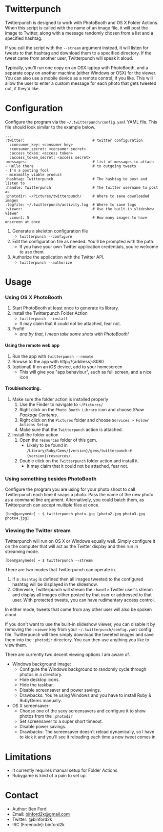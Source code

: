 Twitterpunch
===============

Twitterpunch is designed to work with PhotoBooth and OS X Folder Actions.
When this script is called with the name of an image file, it will post the
image to Twitter, along with a message randomly chosen from a list and a
specified hashtag.

If you call the script with the `--stream` argument instead, it will listen
for tweets to that hashtag and download them to a specified directory. If
the tweet came from another user, Twitterpunch will speak it aloud.

Typically, you'll run one copy on an OSX laptop with PhotoBooth, and a separate
copy on another machine (either Windows or OSX) for the viewer. You can also use
a mobile device as a remote control, if you like. This will allow the user to
enter a custom message for each photo that gets tweeted out, if they'd like.


Configuration
===========

Configure the program via the `~/.twitterpunch/config.yaml` YAML file. This file
should look similar to the example below.

    ---
    :twitter:                               # twitter configuration
      :consumer_key: <consumer key>
      :consumer_secret: <consumer secret>
      :access_token: <access token>
      :access_token_secret: <access secret>
    :messages:                              # list of messages to attach
    - Hello there                           # to outgoing tweets
    - I'm a posting fool
    - minimally viable product
    :hashtag: Twitterpunch                  # The hashtag to post and listen to
    :handle: Twitterpunch                   # The twitter username to post as
    :photodir: ~/Pictures/twitterpunch/     # Where to save downloaded images
    :logfile: ~/.twitterpunch/activity.log  # Where to save logs
    :viewer:                                # Use the built-in slideshow viewer
      :count: 5                             # How many images to have onscreen at once

1. Generate a skeleton configuration file
    * `twitterpunch --configure`
1. Edit the configuration file as needed. You'll be prompted with the path.
    * If you have your own Twitter application credentials, you're welcome to use them.
1. Authorize the application with the Twitter API.
    * `twitterpunch --authorize`


Usage 
==========

### Using OS X PhotoBooth

1. Start PhotoBooth at least once to generate its library.
1. Install the Twitterpunch Folder Action
    * `twitterpunch --install`
    * It may claim that it could not be attached, fear not.
1. Profit!
    * _and by that, I mean take some shots with PhotoBooth!_

#### Using the remote web app

1. Run the app with `twitterpunch --remote`
1. Browse to the app with http://{address}:8080
1. [optional] If on an iOS device, add to your homescreen
    * This will give you "app behaviour", such as full screen, and a nice icon

#### Troubleshooting.

1. Make sure the folder action is installed properly
    1. Use the Finder to navigate to `~/Pictures/`
    1. Right click on the `Photo Booth Library` icon and choose _Show Package Contents_.
    1. Right click on the `Pictures` folder and choose `Services > Folder Actions Setup`
    1. Make sure that the `Twitterpunch` action is attached.
1. Install the folder action
    1. Open the `resources` folder of this gem.
        * Likely to be found in `/Library/Ruby/Gems/{version}/gems/twitterpunch-#{version}/resources/`.
    1. Double click on the `Twitterpunch` folder action and install it.
        * It may claim that it could not be attached, fear not.


### Using something besides PhotoBooth

Configure the program you are using for your photo shoot to call Twitterpunch
each time it snaps a photo. Pass the name of the new photo as a command line
argument.  Alternatively, you could batch them, as Twitterpunch can accept
multiple files at once.

    [ben@ganymede] ~ $ twitterpunch photo.jpg [photo2.jpg photo3.jpg photo4.jpg]


### Viewing the Twitter stream

Twitterpunch will run on OS X or Windows equally well. Simply configure it on the
computer that will act as the Twitter display and then run in streaming mode.

    [ben@ganymede] ~ $ twitterpunch --stream

There are two modes that Twitterpunch can operate in.

1. If a `:hashtag` is defined then all images tweeted to the configured hashtag
   will be displayed in the slideshow.
1. Otherwise, Twitterpunch will stream the `:handle` Twitter user's stream and
   display all images either posted by that user or addressed to that user. With
   protected tweets, you can have rudimentary access control.

In either mode, tweets that come from any other user will also be spoken aloud.

If you don't want to use the built-in slideshow viewer, you can disable it by
removing the `:viewer` key from your `~/.twitterpunch/config.yaml` config file.
Twitterpunch will then simply download the tweeted images and save them into the
`:photodir` directory. You can then use anything you like to view them.

There are currently two decent viewing options I am aware of.

* Windows background image:
    * Configure the Windows background to randomly cycle through photos in a directory.
    * Hide desktop icons.
    * Hide the taskbar.
    * Disable screensaver and power savings.
    * Drawbacks: You're using Windows and you have to install Ruby & RubyGems manually.
* OS X screensaver:
    * Choose one of the sexy screensavers and configure it to show photos from the `:photodir`
    * Set screensaver to a super short timeout.
    * Disable power savings.
    * Drawbacks: The screensaver doesn't reload dynamically, so I have to kick it
      and you'll see it reloading each time a new tweet comes in.


Limitations
===========

* It currently requires manual setup for Folder Actions.
* Rubygame is kind of a pain to set up.


Contact
=======

* Author: Ben Ford
* Email: binford2k@gmail.com
* Twitter: @binford2k
* IRC (Freenode): binford2k
